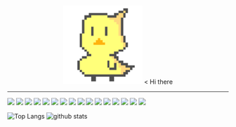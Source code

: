 <p align="center">
    <img width="180" src="img_hiyoko.png"></img>
    < Hi there
</p>

---
![](https://img.shields.io/badge/JavaScript-f0db4f?style=flat-square&logo=javascript&logoColor=black)
![](https://img.shields.io/badge/TypeScript-007acc?style=flat-square&logo=typescript&logoColor=white)
![](https://img.shields.io/badge/CSS-0092bf?style=flat-square&logo=css3&logoColor=white)
![](https://img.shields.io/badge/Sass-bf4080?style=flat-square&logo=sass&logoColor=white)
![](https://img.shields.io/badge/HTML-e34c26?style=flat-square&logo=html5&logoColor=white)
![](https://img.shields.io/badge/-Vue.js-4fc08d?style=flat-square&logo=Vue.js&logoColor=fff)
![](https://img.shields.io/badge/-Nuxt.js-255461?style=flat-square&logo=Nuxt.js&logoColor=fff)
![](https://img.shields.io/badge/React.js-555555?style=flat-square&logo=react&logoColor=61dafb)
![](https://img.shields.io/badge/Gatsby.js-663399?style=flat-square&logo=gatsby&logoColor=white)
![](https://img.shields.io/badge/Next.js-000000?style=flat-square&logo=next.js&logoColor=white)
![](https://img.shields.io/badge/Flutter-115596?style=flat-square&logo=flutter&logoColor=51BFF0)
![](https://img.shields.io/badge/Dart-115596?style=flat-square&logo=dart&logoColor=51BFF0)
![](https://img.shields.io/badge/Docker-2496ed?style=flat-square&logo=docker&logoColor=white)
![](https://img.shields.io/badge/Firebase-f57c00?style=flat-square&logo=firebase&logoColor=ffca28)
![](https://img.shields.io/badge/macOS-f5f5f7?style=flat-square&logo=apple&logoColor=black)
![](https://img.shields.io/badge/VSCode-007acc?style=flat-square&logo=visualstudiocode&logoColor=white)


<p align="left"> 
  <img alt="Top Langs" height="160px" src="https://github-readme-stats.vercel.app/api?username=mayataso&show_icons=true&theme=onedark&count_private=true&cache_seconds=7200" />
  <img alt="github stats" height="160px" src="https://github-readme-stats.vercel.app/api/top-langs/?username=mayataso&theme=onedark&langs_count=10&show_icons=true&layout=compact&cache_seconds=7200" />
</p>